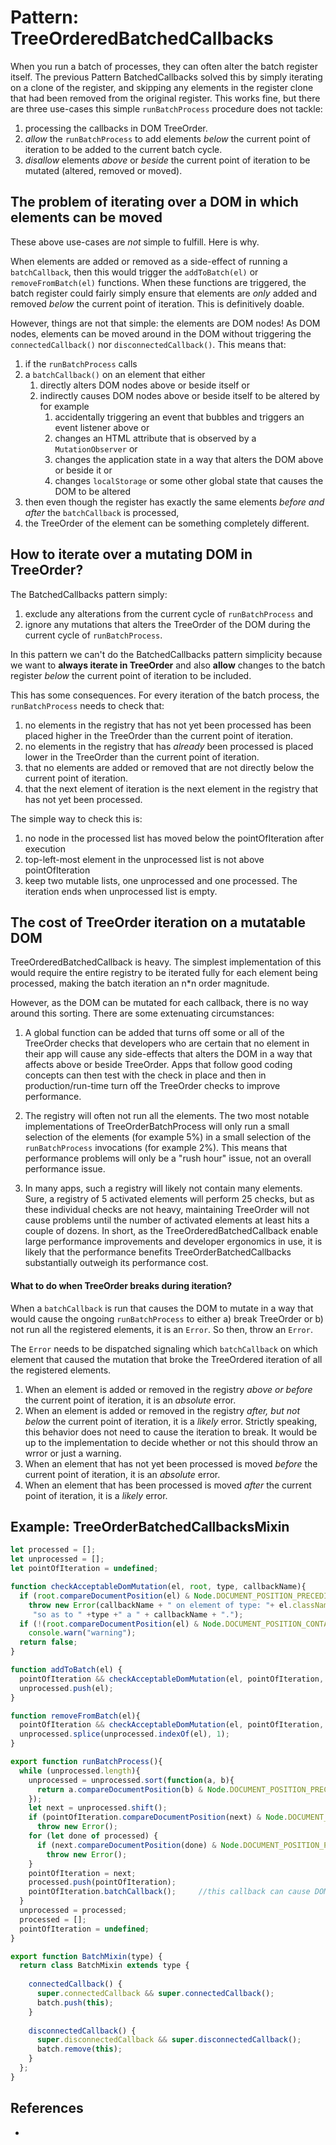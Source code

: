 # Pattern: TreeOrderedBatchedCallbacks

When you run a batch of processes, they can often alter the batch register itself.
The previous Pattern BatchedCallbacks solved this by simply iterating on a clone of the register,
and skipping any elements in the register clone that had been removed from the original register.
This works fine, but there are three use-cases this simple `runBatchProcess` procedure does not
tackle:

1. processing the callbacks in DOM TreeOrder.
2. *allow* the `runBatchProcess` to add elements *below* the current point of iteration to be added
   to the current batch cycle. 
3. *disallow* elements *above* or *beside* the current point of iteration to be mutated 
   (altered, removed or moved).

## The problem of iterating over a DOM in which elements can be moved

These above use-cases are *not* simple to fulfill. Here is why.

When elements are added or removed as a side-effect of running a `batchCallback`,
then this would trigger the `addToBatch(el)` or `removeFromBatch(el)` functions. 
When these functions are triggered, the batch register could fairly simply ensure that
elements are *only* added and removed *below* the current point of iteration.
This is definitively doable.

However, things are not that simple: the elements are DOM nodes! As DOM nodes, elements can be moved 
around in the DOM without triggering the `connectedCallback()` nor `disconnectedCallback()`.
This means that:
1. if the `runBatchProcess` calls
2. a `batchCallback()` on an element that either
   1. directly alters DOM nodes above or beside itself or
   2. indirectly causes DOM nodes above or beside itself to be
      altered by for example 
      1. accidentally triggering an event that bubbles and triggers an event listener above or 
      2. changes an HTML attribute that is observed by a `MutationObserver` or
      3. changes the application state in a way that alters the DOM above or beside it or
      4. changes `localStorage` or some other global state that causes the DOM to be altered
3. then even though the register has exactly the same elements *before and after* the 
   `batchCallback` is processed, 
4. the TreeOrder of the element can be something completely different.

## How to iterate over a mutating DOM in TreeOrder?

The BatchedCallbacks pattern simply:
 1. exclude any alterations from the current cycle of `runBatchProcess` and  
 2. ignore any mutations that alters the TreeOrder of the DOM during the current cycle of `runBatchProcess`.
      
In this pattern we can't do the BatchedCallbacks pattern simplicity because 
we want to **always iterate in TreeOrder** and also **allow** changes to the batch register 
*below* the current point of iteration to be included.

This has some consequences. For every iteration of the batch process, the `runBatchProcess` needs to 
check that:
1. no elements in the registry that has not yet been processed has been placed higher in the TreeOrder 
   than the current point of iteration.
2. no elements in the registry that has *already* been processed is placed lower in the TreeOrder 
   than the current point of iteration.
3. that no elements are added or removed that are not directly below the current point of iteration.
4. that the next element of iteration is the next element in the registry that has not yet been processed.

The simple way to check this is:
1. no node in the processed list has moved below the pointOfIteration after execution
2. top-left-most element in the unprocessed list is not above pointOfIteration
3. keep two mutable lists, one unprocessed and one processed. The iteration ends when unprocessed list is empty.


## The cost of TreeOrder iteration on a mutatable DOM

TreeOrderedBatchedCallback is heavy. The simplest implementation of this would require the entire 
registry to be iterated fully for each element being processed, 
making the batch iteration an n*n order magnitude.

However, as the DOM can be mutated for each callback, there is no way around this sorting.
There are some extenuating circumstances:

1. A global function can be added that turns off some or all of the TreeOrder checks that developers
   who are certain that no element in their app will cause any side-effects that alters the DOM in
   a way that affects above or beside TreeOrder. Apps that follow good coding concepts can then test
   with the check in place and then in production/run-time turn off the TreeOrder checks to improve performance.

2. The registry will often not run all the elements. The two most notable implementations of 
   TreeOrderBatchProcess will only run a small selection of the elements (for example 5%) in a small 
   selection of the `runBatchProcess` invocations (for example 2%). This means that performance problems
   will only be a "rush hour" issue, not an overall performance issue.

3. In many apps, such a registry will likely not contain many elements. 
   Sure, a registry of 5 activated elements will perform 25 checks, 
   but as these individual checks are not heavy, maintaining TreeOrder will not cause problems
   until the number of activated elements at least hits a couple of dozens.
   In short, as the TreeOrderedBatchedCallback enable large performance improvements and developer 
   ergonomics in use, it is likely that the performance benefits TreeOrderBatchedCallbacks substantially
   outweigh its performance cost.

#### What to do when TreeOrder breaks during iteration?

When a `batchCallback` is run that causes the DOM to mutate in a way that would cause the
ongoing `runBatchProcess` to either a) break TreeOrder or b) not run all the registered elements,
it is an `Error`. So then, throw an `Error`.

The `Error` needs to be dispatched signaling which `batchCallback` on which element that caused the
mutation that broke the TreeOrdered iteration of all the registered elements.

1. When an element is added or removed in the registry 
   *above or before* the current point of iteration, it is an *absolute* error.
2. When an element is added or removed in the registry 
   *after, but not below* the current point of iteration, it is a *likely* error.
   Strictly speaking, this behavior does not need to cause the iteration to break.
   It would be up to the implementation to decide whether or not this should throw an wrror or just
   a warning.
3. When an element that has not yet been processed is moved *before* the current point of iteration,
   it is an *absolute* error.
4. When an element that has been processed is moved *after* the current point of iteration,
   it is a *likely* error.
   
## Example: TreeOrderBatchedCallbacksMixin

```javascript
let processed = [];
let unprocessed = [];
let pointOfIteration = undefined;

function checkAcceptableDomMutation(el, root, type, callbackName){
  if (root.compareDocumentPosition(el) & Node.DOCUMENT_POSITION_PRECEDING)  //adding something
    throw new Error(callbackName + " on element of type: "+ el.className +" causes the DOM to mutate " +
     "so as to " +type +" a " + callbackName + ".");
  if (!(root.compareDocumentPosition(el) & Node.DOCUMENT_POSITION_CONTAINS))
    console.warn("warning");
  return false;
}                 

function addToBatch(el) {
  pointOfIteration && checkAcceptableDomMutation(el, pointOfIteration, "add", ".batchCallback()");
  unprocessed.push(el);
}

function removeFromBatch(el){
  pointOfIteration && checkAcceptableDomMutation(el, pointOfIteration, "remove", ".batchCallback()");
  unprocessed.splice(unprocessed.indexOf(el), 1);
}

export function runBatchProcess(){
  while (unprocessed.length){
    unprocessed = unprocessed.sort(function(a, b){
      return a.compareDocumentPosition(b) & Node.DOCUMENT_POSITION_PRECEDING;
    });
    let next = unprocessed.shift();
    if (pointOfIteration.compareDocumentPosition(next) & Node.DOCUMENT_POSITION_PRECEDING)
      throw new Error();
    for (let done of processed) {
      if (next.compareDocumentPosition(done) & Node.DOCUMENT_POSITION_PRECEDING)
        throw new Error();
    }
    pointOfIteration = next;
    processed.push(pointOfIteration);
    pointOfIteration.batchCallback();     //this callback can cause DOM and batch register mutations.
  }
  unprocessed = processed;
  processed = [];
  pointOfIteration = undefined;
}

export function BatchMixin(type) {
  return class BatchMixin extends type {
    
    connectedCallback() {
      super.connectedCallback && super.connectedCallback();
      batch.push(this);
    }
    
    disconnectedCallback() {
      super.disconnectedCallback && super.disconnectedCallback();
      batch.remove(this);
    }
  };
}
```

## References
 * 